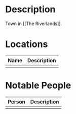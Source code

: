 # Description
Town in [[The Riverlands]].

# Locations
| Name | Description |
| ---- | ----------- |
|      |             |

# Notable People
| Person | Description |
| ------ | ----------- |
|        |             |